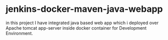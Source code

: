 # jenkins-docker-maven-java-webapp

in this project I have integrated java based web app which i deployed over Apache tomcat app-server inside docker container for Development Environment. 

